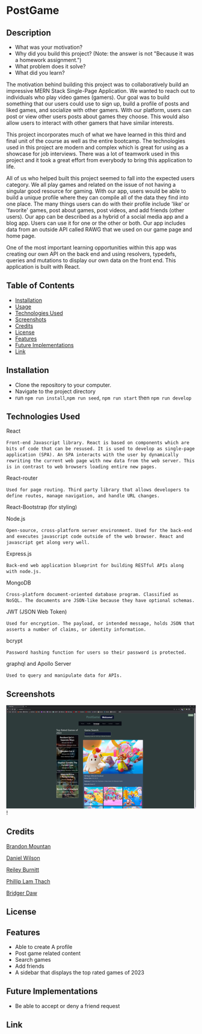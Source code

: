 # PostGame

## Description

- What was your motivation?
- Why did you build this project? (Note: the answer is not "Because it was a homework assignment.")
- What problem does it solve?
- What did you learn?

The motivation behind building this project was to collaboratively build an impressive MERN Stack Single-Page Application. We wanted to reach out to individuals who play video games (gamers). Our goal was to build something that our users could use to sign up, build a profile of posts and liked games, and socialize with other gamers. With our platform, users can post or view other users posts about games they choose. This would also allow users to interact with other gamers that have similar interests.

This project incorporates much of what we have learned in this third and final unit of the course as well as the entire bootcamp. The technologies used in this project are modern and complex which is great for using as a showcase for job interviews. There was a lot of teamwork used in this project and it took a great effort from everybody to bring this application to life.

All of us who helped built this project seemed to fall into the expected users category. We all play games and related on the issue of not having a singular good resource for gaming. With our app, users would be able to build a unique profile where they can compile all of the data they find into one place. The many things users can do with their profile include 'like' or 'favorite' games, post about games, post videos, and add friends (other users). Our app can be described as a hybrid of a social media app and a blog app. Users can use it for one or the other or both. Our app includes data from an outside API called RAWG that we used on our game page and home page.

One of the most important learning opportunities within this app was creating our own API on the back end and using resolvers, typedefs, queries and mutations to display our own data on the front end. This application is built with React.

## Table of Contents

- [Installation](#installation)
- [Usage](#usage)
- [Technologies Used](#technologiesused)
- [Screenshots](#screenshots)
- [Credits](#credits)
- [License](#license)
- [Features](#features)
- [Future Implementations](#futureimplementations)
- [Link](#link)

## Installation

- Clone the repository to your computer.
- Navigate to the project directory
- run `npm run install`,`npm run seed`, `npm run start` then `npm run develop`

## Technologies Used

React

    Front-end Javascript library. React is based on components which are bits of code that can be resused. It is used to develop as single-page application (SPA). An SPA interacts with the user by dynamically rewriting the current web page with new data from the web server. This is in contrast to web browsers loading entire new pages.

React-router

    Used for page routing. Third party library that allows developers to define routes, manage navigation, and handle URL changes.

React-Bootstrap (for styling)

Node.js

    Open-source, cross-platform server environment. Used for the back-end and executes javascript code outside of the web browser. React and javascript get along very well.

Express.js

    Back-end web application blueprint for building RESTful APIs along with node.js.

MongoDB

    Cross-platform document-oriented database program. Classified as NoSQL. The documents are JSON-like because they have optional schemas.

JWT (JSON Web Token)

    Used for encryption. The payload, or intended message, holds JSON that asserts a number of claims, or identity information.

bcrypt

    Password hashing function for users so their password is protected.

graphql and Apollo Server

    Used to query and manipulate data for APIs.

## Screenshots

![screenshot page 3](./images/project3img1.PNG)!

## Credits

[Brandon Mountan](https://github.com/brandonmountan)

[Daniel Wilson](https://github.com/Part-time-Dan)

[Reiley Burnitt](https://github.com/Reibean)

[Phillip Lam Thach](https://github.com/02madmax)

[Bridger Daw](https://github.com/gymbridger)


## License

## Features

- Able to create A profile
- Post game related content
- Search games
- Add friends
- A sidebar that displays the top rated games of 2023

## Future Implementations
- Be able to accept or deny a friend request

## Link
